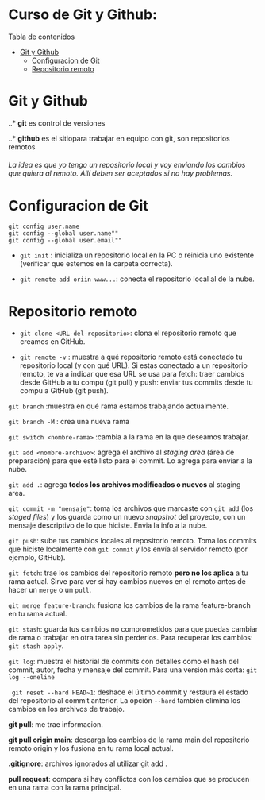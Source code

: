 # Curso de Git y Github: 

Tabla de contenidos

- [Git y Github](#git-y-github)
  - [Configuracion de Git](###configuracion-de-git)
  - [Repositorio remoto](###repositorio-remoto)
    
# Git y Github

..* **git** es control de versiones

..* **github** es el sitiopara trabajar en equipo con git, son repositorios remotos

###### La idea es que yo tengo un repositorio local y voy enviando los cambios que quiera al remoto. Allí deben ser aceptados si no hay problemas.

# Configuracion de Git

``` Configuraciones
git config user.name
git config --global user.name""
git config --global user.email""
```
+ `git init` : inicializa un repositorio local en la PC o reinicia uno existente (verificar que estemos en la carpeta correcta).

+ `git remote add oriin www...`: conecta el repositorio local al de la nube.

# Repositorio remoto

+ `git clone <URL-del-repositorio>`: clona el repositorio remoto que creamos en GitHub.

+ `git remote -v` : muestra a qué repositorio remoto está conectado tu repositorio local (y con qué URL). Si estas conectado a un repositorio remoto, te va a indicar que esa URL se usa para fetch: traer cambios desde GitHub a tu compu (git pull) y
push: enviar tus commits desde tu compu a GitHub (git push).

`git branch` :muestra en qué rama estamos trabajando actualmente.

`git branch -M` : crea una nueva rama

`git switch <nombre-rama>` :cambia a la rama en la que deseamos trabajar.

`git add <nombre-archivo>`: agrega el archivo al *staging area* (área de preparación) para que esté listo para el commit. Lo agrega para enviar a la nube.

`git add .`: agrega **todos los archivos modificados o nuevos** al staging area.

`git commit -m "mensaje"`: toma los archivos que marcaste con `git add` (los *staged files*) y los guarda como un nuevo *snapshot* del proyecto, con un mensaje descriptivo de lo que hiciste. Envia la info a la nube.

`git push`: sube tus cambios locales al repositorio remoto. Toma los commits que hiciste localmente con `git commit` y los envía al servidor remoto (por ejemplo, GitHub).

`git fetch`: trae los cambios del repositorio remoto **pero no los aplica** a tu rama actual. Sirve para ver si hay cambios nuevos en el remoto antes de hacer un `merge` o un `pull`.

`git merge feature-branch`: fusiona los cambios de la rama feature-branch en tu rama actual.

`git stash`: guarda tus cambios no comprometidos para que puedas cambiar de rama o trabajar en otra tarea sin perderlos. Para recuperar los cambios: `git stash apply`.

`git log`: muestra el historial de commits con detalles como el hash del commit, autor, fecha y mensaje del commit. Para una versión más corta: `git log --oneline`

` git reset --hard HEAD~1`: deshace el último commit y restaura el estado del repositorio al commit anterior. La opción `--hard` también elimina los cambios en los archivos de trabajo.

**git pull**: me trae informacion. 

**git pull origin main**: descarga los cambios de la rama main del repositorio remoto origin y los fusiona en tu rama local actual.

**.gitignore**: archivos ignorados al utilizar git add .

**pull request**: compara si hay conflictos con los cambios que se producen en una rama con la rama principal. 
